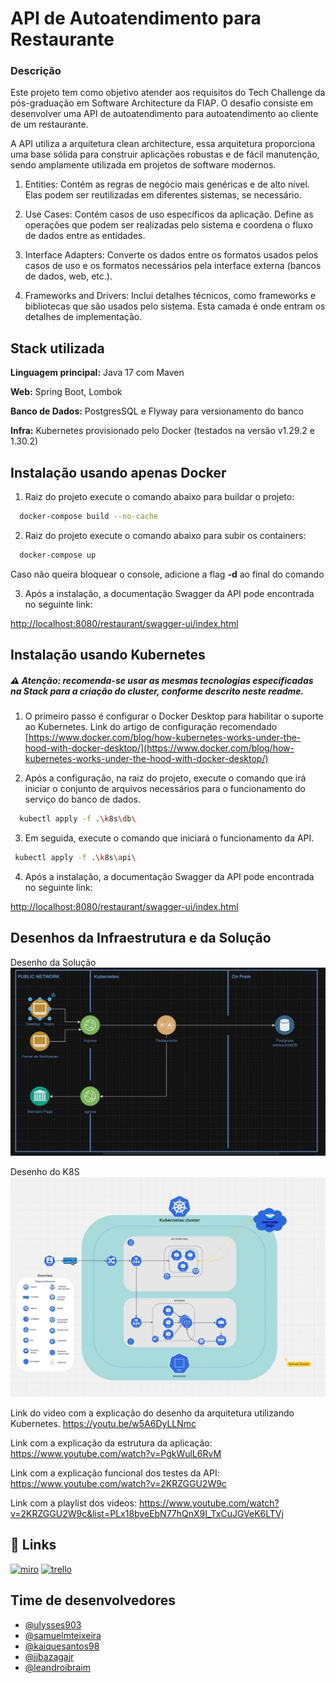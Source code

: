 # API de Autoatendimento para Restaurante
### Descrição
Este projeto tem como objetivo atender aos requisitos do Tech Challenge da pós-graduação em Software Architecture da FIAP. O desafio consiste em desenvolver uma API de autoatendimento para autoatendimento ao cliente de um restaurante.

A API utiliza a arquitetura clean architecture, essa arquitetura proporciona uma base sólida para construir aplicações robustas e de fácil manutenção, sendo amplamente utilizada em projetos de software modernos.

1. Entities: Contém as regras de negócio mais genéricas e de alto nível. Elas podem ser reutilizadas em diferentes sistemas, se necessário.

2. Use Cases: Contém casos de uso específicos da aplicação. Define as operações que podem ser realizadas pelo sistema e coordena o fluxo de dados entre as entidades.

3. Interface Adapters: Converte os dados entre os formatos usados pelos casos de uso e os formatos necessários pela interface externa (bancos de dados, web, etc.).

4. Frameworks and Drivers: Inclui detalhes técnicos, como frameworks e bibliotecas que são usados pelo sistema. Esta camada é onde entram os detalhes de implementação.

## Stack utilizada

**Linguagem principal:** Java 17 com Maven

**Web:** Spring Boot, Lombok

**Banco de Dados:** PostgresSQL e Flyway para versionamento do banco

**Infra:** Kubernetes provisionado pelo Docker (testados na versão v1.29.2 e 1.30.2)

## Instalação usando apenas Docker

1. Raiz do projeto execute o comando abaixo para buildar o projeto:

```bash
  docker-compose build --no-cache
```

2. Raiz do projeto execute o comando abaixo para subir os containers:

```bash
  docker-compose up
```
Caso não queira bloquear o console, adicione a flag **-d** ao final do comando

3. Após a instalação, a documentação Swagger da API pode encontrada no seguinte link:

[http://localhost:8080/restaurant/swagger-ui/index.html](http://localhost:8080/restaurant/swagger-ui/index.html)


## Instalação usando Kubernetes

##### ⚠️ Atenção: recomenda-se usar as mesmas tecnologias especificadas na Stack para a criação do cluster, conforme descrito neste readme.

1. O primeiro passo é configurar o Docker Desktop para habilitar o suporte ao Kubernetes. Link do artigo de configuração recomendado [https://www.docker.com/blog/how-kubernetes-works-under-the-hood-with-docker-desktop/](https://www.docker.com/blog/how-kubernetes-works-under-the-hood-with-docker-desktop/)


2. Após a configuração, na raiz do projeto, execute o comando que irá iniciar o conjunto de arquivos necessários para o funcionamento do serviço do banco de dados.
```bash
  kubectl apply -f .\k8s\db\
```

3. Em seguida, execute o comando que iniciará o funcionamento da API.
```bash
 kubectl apply -f .\k8s\api\ 
```

4. Após a instalação, a documentação Swagger da API pode encontrada no seguinte link:

[http://localhost:8080/restaurant/swagger-ui/index.html](http://localhost:8080/restaurant/swagger-ui/index.html)

## Desenhos da Infraestrutura e da Solução
Desenho da Solução 
![img_2.png](/docs/desenho_solucao_img.jpeg)

Desenho do K8S
![img_1.png](/docs/desenho_infra_K8S_img.jpeg)

Link do video com a explicação do desenho da arquitetura utilizando Kubernetes.
https://youtu.be/w5A6DyLLNmc

Link com a explicação da estrutura da aplicação: https://www.youtube.com/watch?v=PgkWulL6RvM

Link com a explicação funcional dos testes da API: https://www.youtube.com/watch?v=2KRZGGU2W9c

Link com a playlist dos videos: https://www.youtube.com/watch?v=2KRZGGU2W9c&list=PLx18bveEbN77hQnX9I_TxCuJGVeK6LTVj

## 🔗 Links
[![miro](https://img.shields.io/badge/Miro-050038.svg?style=for-the-badge&logo=Miro&logoColor=white)](https://miro.com/app/board/uXjVKM_0wdE=/?share_link_id=239546560997)
[![trello](https://img.shields.io/badge/Trello-0052CC.svg?style=for-the-badge&logo=Trello&logoColor=white)](https://trello.com/b/66MzITVs/techchalleng-desafio-restaurante)
## Time de desenvolvedores

- [@ulysses903](https://github.com/ulysses903)
- [@samuelmteixeira](https://www.github.com/samuelmteixeira)
- [@kaiquesantos98](https://www.github.com/KaiqueSantos98)
- [@jjbazagajr](https://www.github.com/jjbazagajr)
- [@leandroibraim](https://www.github.com/leandroibraim)
